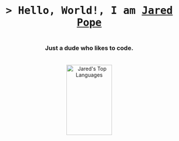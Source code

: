 <!-- Intro  -->
<h1 align="center">
        <samp>&gt; Hello, World!, I am
                <b><a target="_blank" href="https://github.com/jpope6">Jared Pope</a></b>
        </samp>
</h1>


<h3 align="center"> 
    <br>
    Just a dude who likes to code.
    <br>
    <br>
</h3>

 <p align="center">
  <a href="https://github.com/jpope6"><img alt="Jared's Top Languages" src="https://denvercoder1-github-readme-stats.vercel.app/api/top-langs/?username=jpope6&langs_count=8&hide=HTML,CSS&count_private=true&layout=compact&theme=react&border_color=7F3FBF&bg_color=0D1117&title_color=F85D7F&icon_color=F8D866" height="192px" width="49.5%"/></a>
</p>
</p>
